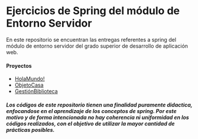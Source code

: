 # Ejercicios de Spring del módulo de Entorno Servidor
  
En este repositorio se encuentran las entregas referentes a spring del módulo de entorno servidor del grado superior de desarrollo de aplicación web.

#### Proyectos
  - [HolaMundo!](./hola_mundo/src/main/java/com/hola_mundo)
  - [ObjetoCasa](./casa/src/main/java/com/casa)
  - [GestiónBiblioteca](./src/main/java/com/gestion_biblioteca_spring)

##### Los códigos de este repositorio tienen una finalidad puramente didactica, enfocandose en el aprendizaje de los conceptos de spring. Por este motivo y de forma intencionada no hay coherencia ni uniformidad en los códigos realizados, con el objetivo de utilizar la mayor cantidad de prácticas posibles.
